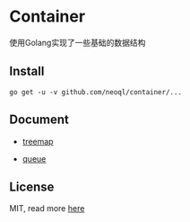 # Container

使用Golang实现了一些基础的数据结构

## Install

    go get -u -v github.com/neoql/container/...

## Document

* [treemap](https://github.com/neoql/container/blob/master/treemap/README.md)

* [queue](https://github.com/neoql/container/blob/master/queue/README.md)

## License

MIT, read more [here](https://github.com/neoql/container/blob/master/LICENSE)